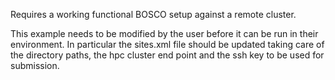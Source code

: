 Requires a working functional BOSCO setup against a remote cluster.

This example needs to be modified by the user before it can be run in
their environment. In particular the sites.xml file should be updated
taking care of the directory paths, the hpc cluster end point and the
ssh key to be used for submission.
